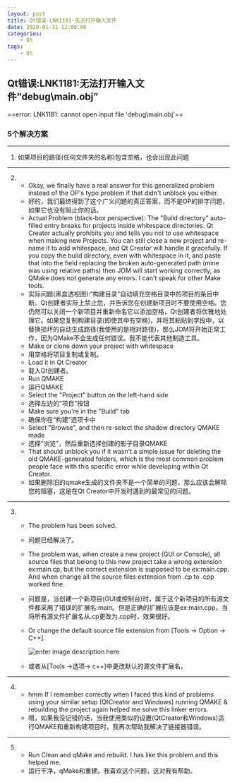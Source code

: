 ```yaml
---
layout: post
title: Qt错误-LNK1181-无法打开输入文件
date: 2020-01-31 12:00:00
categories:
    - Qt
tags:
    - Qt
---
```


## Qt错误:LNK1181:无法打开输入文件“debug\main.obj”
==error: LNK1181: cannot open input file 'debug\main.obj'==

### 5个解决方案
---
1. 如果项目的路径(任何文件夹的名称)包含空格，也会出现此问题
---
2.  - Okay, we finally have a real answer for this generalized problem instead of     the OP's typo problem if that didn't unblock you either.
    - 好的，我们最终得到了这个广义问题的真正答案，而不是OP的排字问题，如果它也没有阻止你的话。
    - Actual Problem (black-box perspective): The "Build directory" auto-filled entry breaks for projects inside whitespace directories. Qt Creator actually prohibits you and tells you not to use whitespace when making new Projects. You can still close a new project and re-name it to add whitespace, and Qt Creator will handle it gracefully. If you copy the build directory, even with whitespace in it, and paste that into the field replacing the broken auto-generated path (mine was using relative paths) then JOM will start working correctly, as QMake does not generate any errors. I can't speak for other Make tools.
    - 实际问题(黑盒透视图):“构建目录”自动填充空格目录中的项目的条目中断。Qt创建者实际上禁止您，并告诉您在创建新项目时不要使用空格。您仍然可以关闭一个新项目并重新命名它以添加空格，Qt创建者将优雅地处理它。如果您复制构建目录(即使其中有空格)，并将其粘贴到字段中，以替换损坏的自动生成路径(我使用的是相对路径)，那么JOM将开始正常工作，因为QMake不会生成任何错误。我不能代表其他制造工具。
    - Make or clone down your project with whitespace
    - 用空格将项目复制或复制。
    - Load it in Qt Creator
    - 载入Qt创建者。
    - Run QMAKE
    - 运行QMAKE
    - Select the "Project" button on the left-hand side
    - 选择左边的“项目”按钮
    - Make sure you're in the "Build" tab
    - 确保你在“构建”选项卡中
    - Select "Browse", and then re-select the shadow directory QMAKE made
    - 选择“浏览”，然后重新选择创建的影子目录QMAKE
    - That should unblock you if it wasn't a simple issue for deleting the old QMAKE-generated folders, which is the most common problem people face with this specific error while developing within Qt Creator.
    - 如果删除旧的qmake生成的文件夹不是一个简单的问题，那么应该会解除您的阻塞，这是在Qt Creator中开发时遇到的最常见的问题。
---
3.  - The problem has been solved.
    - 问题已经解决了。
    - The problem was, when create a new project (GUI or Console), all source files that belong to this new project take a wrong extension ex:main.cp, but the correct extension is supposed to be ex:main.cpp. And when change all the source files extension from .cp to .cpp worked fine.
    - 问题是，当创建一个新项目(GUI或控制台)时，属于这个新项目的所有源文件都采用了错误的扩展名:main。但是正确的扩展应该是ex:main.cpp。当将所有源文件扩展名从.cp更改为.cpp时，效果很好。
    - Or change the default source file extension from [Tools -> Option -> C++].
    
        ![enter image description here](https://i.stack.imgur.com/wQTzo.jpg)

    - 或者从[Tools ->选项-> c++]中更改默认的源文件扩展名。
---
4.  - hmm If I remember correctly when I faced this kind of problems using your        similar setup (QtCreator and Windows) running QMAKE & rebuilding the project       again helped me solve this linker errors.
    - 嗯，如果我没记错的话，当我使用类似的设置(QtCreator和Windows)运行QMAKE和重新构建项目时，我再次帮助我解决了链接器错误。
---
5.  - Run Clean and qMake and rebuild. I has like this problem and this helped me.
    - 运行干净，qMake和重建。我喜欢这个问题，这对我有帮助。
